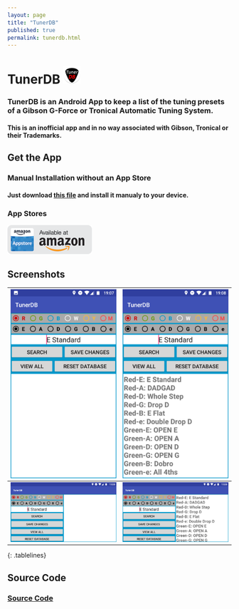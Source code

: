 ```yaml
---
layout: page
title: "TunerDB"
published: true
permalink: tunerdb.html
---
```

# TunerDB ![TunerDB Icon Rounded](images/tunerdb_launcher_rounded.png)
### TunerDB is an Android App to keep a list of the tuning presets of a Gibson G-Force or Tronical Automatic Tuning System.  
#### This is an inofficial app and in no way associated with Gibson, Tronical or their Trademarks.  

## Get the App
### Manual Installation without an App Store  
#### Just download [this file](https://github.com/ahahn94/TunerDB/blob/master/release/app-release.apk) and install it manualy to your device.  
### App Stores
[![Available on the Amazon App Store](images/amazon-appsstore-us-gray-v2.png)](https://www.amazon.com/gp/mas/dl/android?p=de.ahahn94.tunerdb&ref=mas_pm_tunerdb)

## Screenshots
<style>
.tablelines table, .tablelines td, .tablelines th {
        border: 1px solid white;
        }
</style>

|![Port_01.png](images/Port_01.png)|![Port_02.png](images/Port_02.png)|  
|----------------------------------|----------------------------------|
|![Land_01.png](images/Land_01.png)|![Land_02.png](images/Land_02.png)|  
{: .tablelines}

## Source Code
### <a href="https://github.com/ahahn94/TunerDB">Source Code</a>
